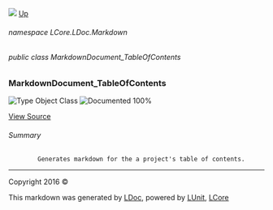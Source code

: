 ![](Content/LDoc-banner-small.png "")
[Up](docs/LDoc.md)

###### namespace LCore.LDoc.Markdown

###### public class MarkdownDocument_TableOfContents

### MarkdownDocument_TableOfContents

 ![Type Object Class](http://b.repl.ca/v1/Type-Object%20Class-blue.png "") ![Documented 100%](http://b.repl.ca/v1/Documented-100%25-brightgreen.png "")



[View Source](Markdown/Generators/MarkdownDocument_TableOfContents.cs#L)

###### Summary

            Generates markdown for the a project's table of contents.
            



---

Copyright 2016 &copy; [](../README.md) [](../TableOfContents.md)

This markdown was generated by [LDoc](https://github.com/CodeSingularity/LDoc), powered by [LUnit](https://github.com/CodeSingularity/LUnit), [LCore](https://github.com/CodeSingularity/LCore)
